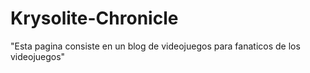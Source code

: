 # Krysolite-Chronicle
 "Esta pagina consiste en un blog de videojuegos para fanaticos de los videojuegos"
